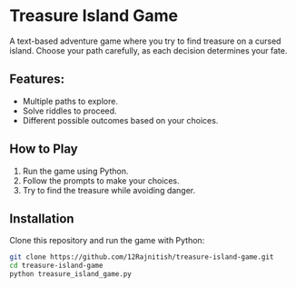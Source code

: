 # Treasure Island Game

A text-based adventure game where you try to find treasure on a cursed island.
Choose your path carefully, as each decision determines your fate.

## Features:
- Multiple paths to explore.
- Solve riddles to proceed.
- Different possible outcomes based on your choices.

## How to Play
1. Run the game using Python.
2. Follow the prompts to make your choices.
3. Try to find the treasure while avoiding danger.

## Installation

Clone this repository and run the game with Python:

```bash
git clone https://github.com/12Rajnitish/treasure-island-game.git
cd treasure-island-game
python treasure_island_game.py
